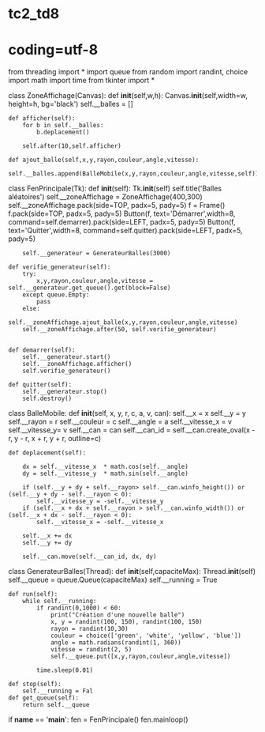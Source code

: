 # tc2_td8
# coding=utf-8
from threading import *
import queue 
from random import randint, choice
import math
import time
from tkinter import *

class ZoneAffichage(Canvas):
    def __init__(self,w,h):
        Canvas.__init__(self,width=w, height=h, bg='black')
        self.__balles = []

    def afficher(self):
        for b in self.__balles:
            b.deplacement()

        self.after(10,self.afficher)

    def ajout_balle(self,x,y,rayon,couleur,angle,vitesse):
        self.__balles.append(BalleMobile(x,y,rayon,couleur,angle,vitesse,self))

class FenPrincipale(Tk):
    def __init__(self):
        Tk.__init__(self)
        self.title('Balles aléatoires')
        self.__zoneAffichage = ZoneAffichage(400,300)
        self.__zoneAffichage.pack(side=TOP, padx=5, pady=5)
        f = Frame()
        f.pack(side=TOP, padx=5, pady=5)
        Button(f, text='Démarrer',width=8, command=self.demarrer).pack(side=LEFT, padx=5, pady=5)
        Button(f, text='Quitter',width=8, command=self.quitter).pack(side=LEFT, padx=5, pady=5)

        self.__generateur = GenerateurBalles(3000)

    def verifie_generateur(self):
        try:
            x,y,rayon,couleur,angle,vitesse = self.__generateur.get_queue().get(block=False)
        except queue.Empty:
            pass
        else:
            self.__zoneAffichage.ajout_balle(x,y,rayon,couleur,angle,vitesse)
        self.__zoneAffichage.after(50, self.verifie_generateur)

    
    def demarrer(self):
        self.__generateur.start()
        self.__zoneAffichage.afficher()
        self.verifie_generateur()

    def quitter(self):
        self.__generateur.stop()
        self.destroy()

class BalleMobile:
    def __init__(self, x, y, r, c, a, v, can):
        self.__x = x
        self.__y = y
        self.__rayon = r
        self.__couleur = c
        self.__angle = a
        self.__vitesse_x = v
        self.__vitesse_y= v
        self.__can = can
        self.__can_id = self.__can.create_oval(x - r, y - r, x + r, y + r, outline=c)

    def deplacement(self):

        dx = self.__vitesse_x  * math.cos(self.__angle)
        dy = self.__vitesse_y  * math.sin(self.__angle)

        if (self.__y + dy + self.__rayon> self.__can.winfo_height()) or (self.__y + dy - self.__rayon < 0):
            self.__vitesse_y = -self.__vitesse_y
        if (self.__x + dx + self.__rayon > self.__can.winfo_width()) or (self.__x + dx - self.__rayon < 0):
            self.__vitesse_x = -self.__vitesse_x

        self.__x += dx
        self.__y += dy

        self.__can.move(self.__can_id, dx, dy)

class GenerateurBalles(Thread):
    def __init__(self,capaciteMax):
        Thread.__init__(self)
        self.__queue = queue.Queue(capaciteMax)
        self.__running = True

    def run(self):
        while self.__running:
            if randint(0,1000) < 60:
                print("Création d'une nouvelle balle")
                x, y = randint(100, 150), randint(100, 150)
                rayon = randint(10,30)
                couleur = choice(['green', 'white', 'yellow', 'blue'])
                angle = math.radians(randint(1, 360))
                vitesse = randint(2, 5)
                self.__queue.put([x,y,rayon,couleur,angle,vitesse])

            time.sleep(0.01) 

    def stop(self):
        self.__running = Fal
    def get_queue(self):
        return self.__queue


if __name__ == '__main__':
    fen = FenPrincipale()
    fen.mainloop()

